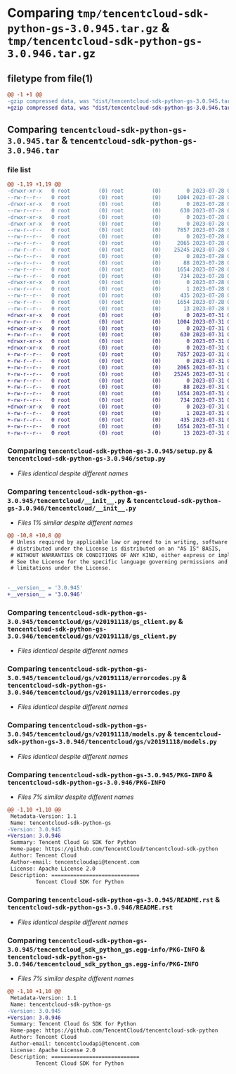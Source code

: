 # Comparing `tmp/tencentcloud-sdk-python-gs-3.0.945.tar.gz` & `tmp/tencentcloud-sdk-python-gs-3.0.946.tar.gz`

## filetype from file(1)

```diff
@@ -1 +1 @@
-gzip compressed data, was "dist/tencentcloud-sdk-python-gs-3.0.945.tar", last modified: Fri Jul 28 00:29:01 2023, max compression
+gzip compressed data, was "dist/tencentcloud-sdk-python-gs-3.0.946.tar", last modified: Mon Jul 31 00:27:02 2023, max compression
```

## Comparing `tencentcloud-sdk-python-gs-3.0.945.tar` & `tencentcloud-sdk-python-gs-3.0.946.tar`

### file list

```diff
@@ -1,19 +1,19 @@
-drwxr-xr-x   0 root         (0) root         (0)        0 2023-07-28 00:29:01.000000 tencentcloud-sdk-python-gs-3.0.945/
--rw-r--r--   0 root         (0) root         (0)     1004 2023-07-28 00:29:01.000000 tencentcloud-sdk-python-gs-3.0.945/setup.py
-drwxr-xr-x   0 root         (0) root         (0)        0 2023-07-28 00:29:01.000000 tencentcloud-sdk-python-gs-3.0.945/tencentcloud/
--rw-r--r--   0 root         (0) root         (0)      630 2023-07-28 00:29:01.000000 tencentcloud-sdk-python-gs-3.0.945/tencentcloud/__init__.py
-drwxr-xr-x   0 root         (0) root         (0)        0 2023-07-28 00:29:01.000000 tencentcloud-sdk-python-gs-3.0.945/tencentcloud/gs/
-drwxr-xr-x   0 root         (0) root         (0)        0 2023-07-28 00:29:01.000000 tencentcloud-sdk-python-gs-3.0.945/tencentcloud/gs/v20191118/
--rw-r--r--   0 root         (0) root         (0)     7857 2023-07-28 00:29:01.000000 tencentcloud-sdk-python-gs-3.0.945/tencentcloud/gs/v20191118/gs_client.py
--rw-r--r--   0 root         (0) root         (0)        0 2023-07-28 00:29:01.000000 tencentcloud-sdk-python-gs-3.0.945/tencentcloud/gs/v20191118/__init__.py
--rw-r--r--   0 root         (0) root         (0)     2065 2023-07-28 00:29:01.000000 tencentcloud-sdk-python-gs-3.0.945/tencentcloud/gs/v20191118/errorcodes.py
--rw-r--r--   0 root         (0) root         (0)    25245 2023-07-28 00:29:01.000000 tencentcloud-sdk-python-gs-3.0.945/tencentcloud/gs/v20191118/models.py
--rw-r--r--   0 root         (0) root         (0)        0 2023-07-28 00:29:01.000000 tencentcloud-sdk-python-gs-3.0.945/tencentcloud/gs/__init__.py
--rw-r--r--   0 root         (0) root         (0)       88 2023-07-28 00:29:01.000000 tencentcloud-sdk-python-gs-3.0.945/setup.cfg
--rw-r--r--   0 root         (0) root         (0)     1654 2023-07-28 00:29:01.000000 tencentcloud-sdk-python-gs-3.0.945/PKG-INFO
--rw-r--r--   0 root         (0) root         (0)      734 2023-07-28 00:29:01.000000 tencentcloud-sdk-python-gs-3.0.945/README.rst
-drwxr-xr-x   0 root         (0) root         (0)        0 2023-07-28 00:29:01.000000 tencentcloud-sdk-python-gs-3.0.945/tencentcloud_sdk_python_gs.egg-info/
--rw-r--r--   0 root         (0) root         (0)        1 2023-07-28 00:29:01.000000 tencentcloud-sdk-python-gs-3.0.945/tencentcloud_sdk_python_gs.egg-info/dependency_links.txt
--rw-r--r--   0 root         (0) root         (0)      435 2023-07-28 00:29:01.000000 tencentcloud-sdk-python-gs-3.0.945/tencentcloud_sdk_python_gs.egg-info/SOURCES.txt
--rw-r--r--   0 root         (0) root         (0)     1654 2023-07-28 00:29:01.000000 tencentcloud-sdk-python-gs-3.0.945/tencentcloud_sdk_python_gs.egg-info/PKG-INFO
--rw-r--r--   0 root         (0) root         (0)       13 2023-07-28 00:29:01.000000 tencentcloud-sdk-python-gs-3.0.945/tencentcloud_sdk_python_gs.egg-info/top_level.txt
+drwxr-xr-x   0 root         (0) root         (0)        0 2023-07-31 00:27:02.000000 tencentcloud-sdk-python-gs-3.0.946/
+-rw-r--r--   0 root         (0) root         (0)     1004 2023-07-31 00:27:02.000000 tencentcloud-sdk-python-gs-3.0.946/setup.py
+drwxr-xr-x   0 root         (0) root         (0)        0 2023-07-31 00:27:02.000000 tencentcloud-sdk-python-gs-3.0.946/tencentcloud/
+-rw-r--r--   0 root         (0) root         (0)      630 2023-07-31 00:27:02.000000 tencentcloud-sdk-python-gs-3.0.946/tencentcloud/__init__.py
+drwxr-xr-x   0 root         (0) root         (0)        0 2023-07-31 00:27:02.000000 tencentcloud-sdk-python-gs-3.0.946/tencentcloud/gs/
+drwxr-xr-x   0 root         (0) root         (0)        0 2023-07-31 00:27:02.000000 tencentcloud-sdk-python-gs-3.0.946/tencentcloud/gs/v20191118/
+-rw-r--r--   0 root         (0) root         (0)     7857 2023-07-31 00:27:02.000000 tencentcloud-sdk-python-gs-3.0.946/tencentcloud/gs/v20191118/gs_client.py
+-rw-r--r--   0 root         (0) root         (0)        0 2023-07-31 00:27:02.000000 tencentcloud-sdk-python-gs-3.0.946/tencentcloud/gs/v20191118/__init__.py
+-rw-r--r--   0 root         (0) root         (0)     2065 2023-07-31 00:27:02.000000 tencentcloud-sdk-python-gs-3.0.946/tencentcloud/gs/v20191118/errorcodes.py
+-rw-r--r--   0 root         (0) root         (0)    25245 2023-07-31 00:27:02.000000 tencentcloud-sdk-python-gs-3.0.946/tencentcloud/gs/v20191118/models.py
+-rw-r--r--   0 root         (0) root         (0)        0 2023-07-31 00:27:02.000000 tencentcloud-sdk-python-gs-3.0.946/tencentcloud/gs/__init__.py
+-rw-r--r--   0 root         (0) root         (0)       88 2023-07-31 00:27:02.000000 tencentcloud-sdk-python-gs-3.0.946/setup.cfg
+-rw-r--r--   0 root         (0) root         (0)     1654 2023-07-31 00:27:02.000000 tencentcloud-sdk-python-gs-3.0.946/PKG-INFO
+-rw-r--r--   0 root         (0) root         (0)      734 2023-07-31 00:27:02.000000 tencentcloud-sdk-python-gs-3.0.946/README.rst
+drwxr-xr-x   0 root         (0) root         (0)        0 2023-07-31 00:27:02.000000 tencentcloud-sdk-python-gs-3.0.946/tencentcloud_sdk_python_gs.egg-info/
+-rw-r--r--   0 root         (0) root         (0)        1 2023-07-31 00:27:02.000000 tencentcloud-sdk-python-gs-3.0.946/tencentcloud_sdk_python_gs.egg-info/dependency_links.txt
+-rw-r--r--   0 root         (0) root         (0)      435 2023-07-31 00:27:02.000000 tencentcloud-sdk-python-gs-3.0.946/tencentcloud_sdk_python_gs.egg-info/SOURCES.txt
+-rw-r--r--   0 root         (0) root         (0)     1654 2023-07-31 00:27:02.000000 tencentcloud-sdk-python-gs-3.0.946/tencentcloud_sdk_python_gs.egg-info/PKG-INFO
+-rw-r--r--   0 root         (0) root         (0)       13 2023-07-31 00:27:02.000000 tencentcloud-sdk-python-gs-3.0.946/tencentcloud_sdk_python_gs.egg-info/top_level.txt
```

### Comparing `tencentcloud-sdk-python-gs-3.0.945/setup.py` & `tencentcloud-sdk-python-gs-3.0.946/setup.py`

 * *Files identical despite different names*

### Comparing `tencentcloud-sdk-python-gs-3.0.945/tencentcloud/__init__.py` & `tencentcloud-sdk-python-gs-3.0.946/tencentcloud/__init__.py`

 * *Files 1% similar despite different names*

```diff
@@ -10,8 +10,8 @@
 # Unless required by applicable law or agreed to in writing, software
 # distributed under the License is distributed on an "AS IS" BASIS,
 # WITHOUT WARRANTIES OR CONDITIONS OF ANY KIND, either express or implied.
 # See the License for the specific language governing permissions and
 # limitations under the License.
 
 
-__version__ = '3.0.945'
+__version__ = '3.0.946'
```

### Comparing `tencentcloud-sdk-python-gs-3.0.945/tencentcloud/gs/v20191118/gs_client.py` & `tencentcloud-sdk-python-gs-3.0.946/tencentcloud/gs/v20191118/gs_client.py`

 * *Files identical despite different names*

### Comparing `tencentcloud-sdk-python-gs-3.0.945/tencentcloud/gs/v20191118/errorcodes.py` & `tencentcloud-sdk-python-gs-3.0.946/tencentcloud/gs/v20191118/errorcodes.py`

 * *Files identical despite different names*

### Comparing `tencentcloud-sdk-python-gs-3.0.945/tencentcloud/gs/v20191118/models.py` & `tencentcloud-sdk-python-gs-3.0.946/tencentcloud/gs/v20191118/models.py`

 * *Files identical despite different names*

### Comparing `tencentcloud-sdk-python-gs-3.0.945/PKG-INFO` & `tencentcloud-sdk-python-gs-3.0.946/PKG-INFO`

 * *Files 7% similar despite different names*

```diff
@@ -1,10 +1,10 @@
 Metadata-Version: 1.1
 Name: tencentcloud-sdk-python-gs
-Version: 3.0.945
+Version: 3.0.946
 Summary: Tencent Cloud Gs SDK for Python
 Home-page: https://github.com/TencentCloud/tencentcloud-sdk-python
 Author: Tencent Cloud
 Author-email: tencentcloudapi@tencent.com
 License: Apache License 2.0
 Description: ============================
         Tencent Cloud SDK for Python
```

### Comparing `tencentcloud-sdk-python-gs-3.0.945/README.rst` & `tencentcloud-sdk-python-gs-3.0.946/README.rst`

 * *Files identical despite different names*

### Comparing `tencentcloud-sdk-python-gs-3.0.945/tencentcloud_sdk_python_gs.egg-info/PKG-INFO` & `tencentcloud-sdk-python-gs-3.0.946/tencentcloud_sdk_python_gs.egg-info/PKG-INFO`

 * *Files 7% similar despite different names*

```diff
@@ -1,10 +1,10 @@
 Metadata-Version: 1.1
 Name: tencentcloud-sdk-python-gs
-Version: 3.0.945
+Version: 3.0.946
 Summary: Tencent Cloud Gs SDK for Python
 Home-page: https://github.com/TencentCloud/tencentcloud-sdk-python
 Author: Tencent Cloud
 Author-email: tencentcloudapi@tencent.com
 License: Apache License 2.0
 Description: ============================
         Tencent Cloud SDK for Python
```

